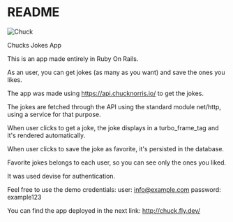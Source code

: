 # README

![Chuck](https://github.com/francoasdev/chucks-jokes-app/app/assets/images/demo.png)

Chucks Jokes App

This is an app made entirely in Ruby On Rails.

As an user, you can get jokes (as many as you want) and save the ones you likes.

The app was made using https://api.chucknorris.io/ to get the jokes.

The jokes are fetched through the API using the standard module net/http, using a service for that purpose.

When user clicks to get a joke, the joke displays in a turbo_frame_tag and it's rendered automatically.

When user clicks to save the joke as favorite, it's persisted in the database.

Favorite jokes belongs to each user, so you can see only the ones you liked.

It was used devise for authentication.

Feel free to use the demo credentials: user: info@example.com password: example123

You can find the app deployed in the next link: http://chuck.fly.dev/
